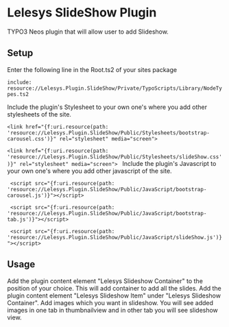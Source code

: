 Lelesys SlideShow Plugin
=======

TYPO3 Neos plugin that will allow user to add Slideshow.

Setup
-----

Enter the following line in the Root.ts2 of your sites package

``include: resource://Lelesys.Plugin.SlideShow/Private/TypoScripts/Library/NodeTypes.ts2
``

Include the plugin's Stylesheet to your own one's where you add other stylesheets of the site.

``<link href="{f:uri.resource(path: 'resource://Lelesys.Plugin.SlideShow/Public/Stylesheets/bootstrap-carousel.css')}" rel="stylesheet" media="screen">
``

``<link href="{f:uri.resource(path: 'resource://Lelesys.Plugin.SlideShow/Public/Stylesheets/slideShow.css')}" rel="stylesheet" media="screen">
``
Include the plugin's Javascript to your own one's where you add other javascript of the site.

``	<script src="{f:uri.resource(path: 'resource://Lelesys.Plugin.SlideShow/Public/JavaScript/bootstrap-carousel.js')}"></script>
``

``	<script src="{f:uri.resource(path: 'resource://Lelesys.Plugin.SlideShow/Public/JavaScript/bootstrap-tab.js')}"></script>
``

``	<script src="{f:uri.resource(path: 'resource://Lelesys.Plugin.SlideShow/Public/JavaScript/slideShow.js')}"></script>
``

Usage
-----
Add the plugin content element "Lelesys Slideshow Container" to the position of your choice.
This will add container to add all the slides.
Add the plugin content element "Lelesys Slideshow Item" under "Lelesys Slideshow Container".
Add images which you want in slideshow. You will see added images in one tab in thumbnailview and in other tab you will see slideshow view.